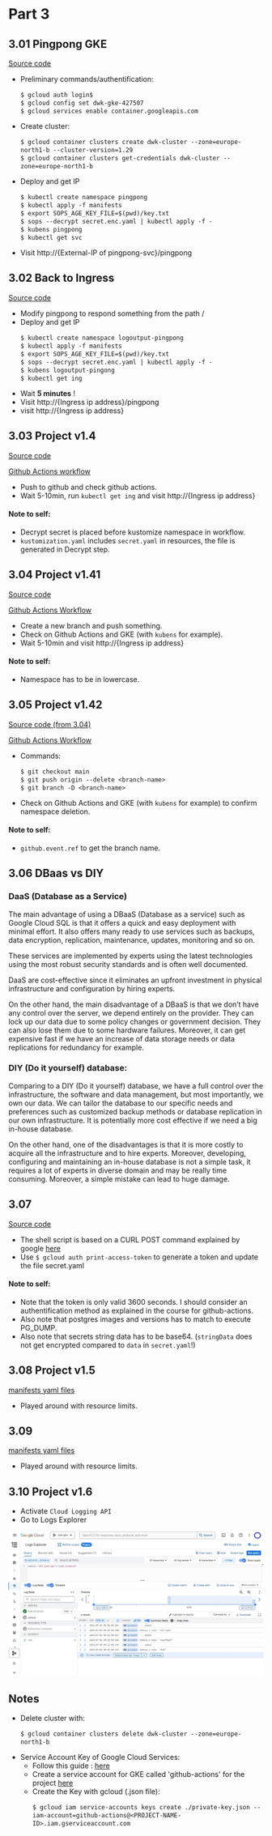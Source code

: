 # Part 3

## 3.01 Pingpong GKE
[Source code](/Part3/Exercise3.01/)

- Preliminary commands/authentification:
    ```console
    $ gcloud auth login$
    $ gcloud config set dwk-gke-427507
    $ gcloud services enable container.googleapis.com
    ```
- Create cluster:
    ```console
    $ gcloud container clusters create dwk-cluster --zone=europe-north1-b --cluster-version=1.29
    $ gcloud container clusters get-credentials dwk-cluster --zone=europe-north1-b
    ```

- Deploy and get IP
    ```console
    $ kubectl create namespace pingpong
    $ kubectl apply -f manifests
    $ export SOPS_AGE_KEY_FILE=$(pwd)/key.txt
    $ sops --decrypt secret.enc.yaml | kubectl apply -f -
    $ kubens pingpong
    $ kubectl get svc
    ```
- Visit http://{External-IP of pingpong-svc}/pingpong

## 3.02 Back to Ingress

[Source code](/Part3/Exercise3.02/)

- Modify pingpong to respond something from the path /
- Deploy and get IP
    ```console
    $ kubectl create namespace logoutput-pingpong
    $ kubectl apply -f manifests
    $ export SOPS_AGE_KEY_FILE=$(pwd)/key.txt
    $ sops --decrypt secret.enc.yaml | kubectl apply -f -
    $ kubens logoutput-pingong
    $ kubectl get ing
    ```
- Wait **5 minutes** !
- Visit http://{Ingress ip address}/pingpong 
- visit http://{Ingress ip address}

## 3.03 Project v1.4

[Source code](/Part3/Exercise3.03/)

[Github Actions workflow](/.github/workflows/main-exercise3.03.yaml)

- Push to github and check github actions.
- Wait 5-10min, run `kubectl get ing` and visit http://{Ingress ip address}

#### Note to self:
- Decrypt secret is placed before kustomize namespace in workflow.
- `kustomization.yaml` includes `secret.yaml` in resources, the file is generated in Decrypt step.

## 3.04 Project v1.41

[Source code](/Part3/Exercise3.04/)

[Github Actions Workflow](/.github/workflows/main-exercise3.04.yaml)

- Create a new branch and push something.
- Check on Github Actions and GKE (with `kubens` for example).
- Wait 5-10min and visit http://{Ingress ip address}

#### Note to self: 
- Namespace has to be in lowercase.

## 3.05 Project v1.42
[Source code (from 3.04)](/Part3/Exercise3.04/)

[Github Actions Workflow](/.github/workflows/delete-exercise3.05.yaml)

- Commands:
    ```console
    $ git checkout main
    $ git push origin --delete <branch-name>
    $ git branch -D <branch-name>
    ```
- Check on Github Actions and GKE (with `kubens` for example) to confirm namespace deletion.

#### Note to self:
- `github.event.ref` to get the branch name.

## 3.06 DBaas vs DIY

### DaaS (Database as a Service)

The main advantage of using a DBaaS (Database as a service) such as Google Cloud SQL is that it offers a quick and easy deployment with minimal effort. It also offers many ready to use services such as backups, data encryption, replication, maintenance, updates, monitoring and so on. 

These services are implemented by experts using the latest technologies using the most robust security standards and is often well documented.

DaaS are cost-effective since it eliminates an upfront investment in physical infrastructure and configuration by hiring experts.

On the other hand, the main disadvantage of a DBaaS is that we don’t have any control over the server, we depend entirely on the provider. They can lock up our data due to some policy changes or government decision. They can also lose them due to some hardware failures.
Moreover, it can get expensive fast if we have an increase of data storage needs or data replications for redundancy for example.

### DIY (Do it yourself) database:

Comparing to a DIY (Do it yourself) database, we have a full control over the infrastructure, the software and data management, but most importantly, we own our data.
We can tailor the database to our specific needs and preferences such as customized backup methods or database replication in our own infrastructure. It is potentially more cost effective if we need a big in-house database.

On the other hand, one of the disadvantages is that it is more costly to acquire all the infrastructure and to hire experts. Moreover, developing, configuring and maintaining an in-house database is not a simple task, it requires a lot of experts in diverse domain and may be really time consuming. Moreover, a simple mistake can lead to huge damage.

## 3.07 
[Source code](/Part3/Exercise3.07/)

- The shell script is based on a CURL POST command explained by google [here](https://cloud.google.com/storage/docs/authentication)
- Use `$ gcloud auth print-access-token` to generate a token and update the file secret.yaml

#### Note to self:
- Note that the token is only valid 3600 seconds. I should consider an authentification method as explained in the course for github-actions.
- Also note that postgres images and versions has to match to execute PG_DUMP.
- Also note that secrets string data has to be base64. (`stringData` does not get encrypted compared to `data` in `secret.yaml`!)

## 3.08 Project v1.5
[manifests yaml files](/Part3/Exercise3.08/)
- Played around with resource limits.

## 3.09
[manifests yaml files](/Part3/Exercise3.09/)
- Played around with resource limits.
## 3.10 Project v1.6
- Activate `Cloud Logging API`
- Go to Logs Explorer

![screenshot](/Part3/Exercise3.10/Exercise_3.10_Screenshot%202024-07-03.jpg)


## Notes

- Delete cluster with:
    ```console
    $ gcloud container clusters delete dwk-cluster --zone=europe-north1-b
    ```
- Service Account Key of Google Cloud Services:
    - Follow this guide : [here](https://cloud.google.com/iam/docs/keys-create-delete)
    - Create a service account for GKE called 'github-actions' for the project [here](https://console.cloud.google.com/projectselector2/iam-admin/serviceaccounts?supportedpurview=project)
    - Create the Key with gcloud (.json file):
        ```console
        $ gcloud iam service-accounts keys create ./private-key.json --iam-account=github-actions@<PROJECT-NAME-ID>.iam.gserviceaccount.com
        ```
